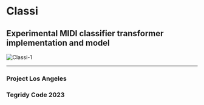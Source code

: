 # Classi
## Experimental MIDI classifier transformer implementation and model

![Classi-1](https://user-images.githubusercontent.com/56325539/212148442-5ac31bb3-8df9-47a7-9822-e8ea015316ef.jpg)


***

### Project Los Angeles
### Tegridy Code 2023
